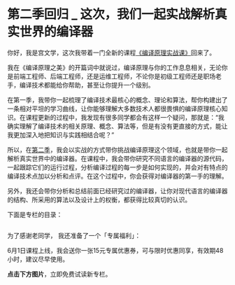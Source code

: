 # 第二季回归 _ 这次，我们一起实战解析真实世界的编译器


你好，我是宫文学，这次我带着一门全新的课程[《编译原理实战课》](https://time.geekbang.org/column/intro/314?utm_term=zeusULN89&amp;utm_source=app&amp;utm_medium=geektime&amp;utm_campaign=314-presell&amp;utm_content=diyijijiacan0601)回来了。

我在《编译原理之美》的开篇词中就说过，编译原理与你的工作息息相关，无论你是前端工程师、后端工程师，还是运维工程师，不论你是初级工程师还是职场老手，编译技术都能给你帮助，甚至让你提升一个级别。

在第一季，我带你一起梳理了编译技术最核心的概念、理论和算法，帮你构建出了一条相对平坦的学习曲线，让你能够理解大多数技术人都很畏惧的编译原理核心知识。在课程更新的过程中，我发现有很多同学都会有这样一个疑问，那就是：“我确实理解了编译技术的相关原理、概念、算法等，但是有没有更直接的方式，能让我更加深入地把知识与实践相结合呢？”

所以，在[第二季](https://time.geekbang.org/column/intro/314?utm_term=zeusULN89&amp;utm_source=app&amp;utm_medium=geektime&amp;utm_campaign=314-presell&amp;utm_content=diyijijiacan0601)，我会以实战的方式带你挑战编译原理这个领域，也就是带你一起解析真实世界中的编译器。在课程中，我会带你研究不同语言的编译器的源代码，一起跟踪它们的运行过程，分析编译过程的每一步是如何实现的，并会对有特点的编译技术点加以分析和点评。在这个过程中，你会获得对编译器的第一手的理解。

另外，我还会带你分析和总结前面已经研究过的编译器，让你对现代语言的编译器的结构、所采用的算法以及设计上的权衡，都获得比较真切的认识。

下面是专栏的目录：

<img src="https://static001.geekbang.org/resource/image/0c/3e/0cd5596b9f86ddc49f4ef009cf363e3e.jpg" alt="">

为了感谢老同学， 我还准备了一个「专属福利」：

6月1日课程上线，我会送你一张15元专属优惠券，可与限时优惠同享，有效期48小时，建议尽早使用。

**点击下方图片**，立即免费试读新专栏。
